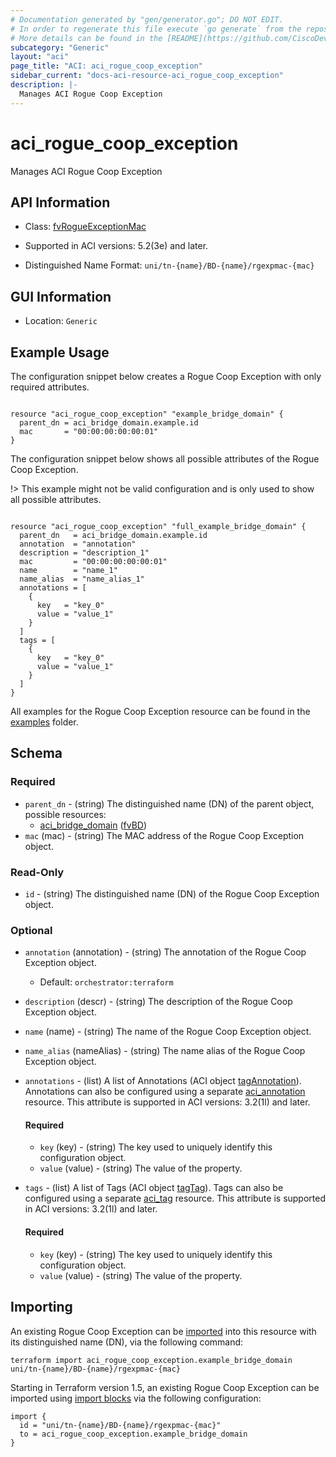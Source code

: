 ```yaml
---
# Documentation generated by "gen/generator.go"; DO NOT EDIT.
# In order to regenerate this file execute `go generate` from the repository root.
# More details can be found in the [README](https://github.com/CiscoDevNet/terraform-provider-aci/blob/master/README.md).
subcategory: "Generic"
layout: "aci"
page_title: "ACI: aci_rogue_coop_exception"
sidebar_current: "docs-aci-resource-aci_rogue_coop_exception"
description: |-
  Manages ACI Rogue Coop Exception
---
```


# aci_rogue_coop_exception #

Manages ACI Rogue Coop Exception



## API Information ##

* Class: [fvRogueExceptionMac](https://pubhub.devnetcloud.com/media/model-doc-latest/docs/app/index.html#/objects/fvRogueExceptionMac/overview)

* Supported in ACI versions: 5.2(3e) and later.

* Distinguished Name Format: `uni/tn-{name}/BD-{name}/rgexpmac-{mac}`

## GUI Information ##

* Location: `Generic`

## Example Usage ##

The configuration snippet below creates a Rogue Coop Exception with only required attributes.

```hcl

resource "aci_rogue_coop_exception" "example_bridge_domain" {
  parent_dn = aci_bridge_domain.example.id
  mac       = "00:00:00:00:00:01"
}

```
The configuration snippet below shows all possible attributes of the Rogue Coop Exception.

!> This example might not be valid configuration and is only used to show all possible attributes.

```hcl

resource "aci_rogue_coop_exception" "full_example_bridge_domain" {
  parent_dn   = aci_bridge_domain.example.id
  annotation  = "annotation"
  description = "description_1"
  mac         = "00:00:00:00:00:01"
  name        = "name_1"
  name_alias  = "name_alias_1"
  annotations = [
    {
      key   = "key_0"
      value = "value_1"
    }
  ]
  tags = [
    {
      key   = "key_0"
      value = "value_1"
    }
  ]
}

```

All examples for the Rogue Coop Exception resource can be found in the [examples](https://github.com/CiscoDevNet/terraform-provider-aci/tree/master/examples/resources/aci_rogue_coop_exception) folder.

## Schema ##

### Required ###

* `parent_dn` - (string) The distinguished name (DN) of the parent object, possible resources:
  - [aci_bridge_domain](https://registry.terraform.io/providers/CiscoDevNet/aci/latest/docs/resources/bridge_domain) ([fvBD](https://pubhub.devnetcloud.com/media/model-doc-latest/docs/app/index.html#/objects/fvBD/overview))
* `mac` (mac) - (string) The MAC address of the Rogue Coop Exception object.

### Read-Only ###

* `id` - (string) The distinguished name (DN) of the Rogue Coop Exception object.

### Optional ###

* `annotation` (annotation) - (string) The annotation of the Rogue Coop Exception object.
  - Default: `orchestrator:terraform`
* `description` (descr) - (string) The description of the Rogue Coop Exception object.
* `name` (name) - (string) The name of the Rogue Coop Exception object.
* `name_alias` (nameAlias) - (string) The name alias of the Rogue Coop Exception object.

* `annotations` - (list) A list of Annotations (ACI object [tagAnnotation](https://pubhub.devnetcloud.com/media/model-doc-latest/docs/app/index.html#/objects/tagAnnotation/overview)). Annotations can also be configured using a separate [aci_annotation](https://registry.terraform.io/providers/CiscoDevNet/aci/latest/docs/resources/annotation) resource. This attribute is supported in ACI versions: 3.2(1l) and later.
  
  #### Required ####
  
  * `key` (key) - (string) The key used to uniquely identify this configuration object.
  * `value` (value) - (string) The value of the property.

* `tags` - (list) A list of Tags (ACI object [tagTag](https://pubhub.devnetcloud.com/media/model-doc-latest/docs/app/index.html#/objects/tagTag/overview)). Tags can also be configured using a separate [aci_tag](https://registry.terraform.io/providers/CiscoDevNet/aci/latest/docs/resources/tag) resource. This attribute is supported in ACI versions: 3.2(1l) and later.
  
  #### Required ####
  
  * `key` (key) - (string) The key used to uniquely identify this configuration object.
  * `value` (value) - (string) The value of the property.

## Importing

An existing Rogue Coop Exception can be [imported](https://www.terraform.io/docs/import/index.html) into this resource with its distinguished name (DN), via the following command:

```
terraform import aci_rogue_coop_exception.example_bridge_domain uni/tn-{name}/BD-{name}/rgexpmac-{mac}
```

Starting in Terraform version 1.5, an existing Rogue Coop Exception can be imported
using [import blocks](https://developer.hashicorp.com/terraform/language/import) via the following configuration:

```
import {
  id = "uni/tn-{name}/BD-{name}/rgexpmac-{mac}"
  to = aci_rogue_coop_exception.example_bridge_domain
}
```
